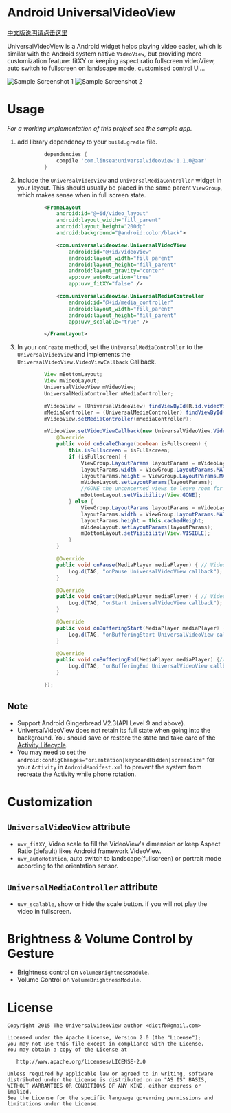 # Android UniversalVideoView

[中文版说明请点击这里](http://my.oschina.net/u/1403288/blog/522278)

UniversalVideoView is a Android widget helps playing video easier, which is similar with the Android system native `VideoView`,
but providing more customization feature: fitXY  or keeping aspect ratio fullscreen videoView, auto switch to fullscreen on landscape mode, customised control UI...

![Sample Screenshot 1](./screenshot/screen1.png)
![Sample Screenshot 2](./screenshot/screen2.png)

# Usage

*For a working implementation of this project see the sample app.*

  1. add library dependency to your `build.gradle` file.
```groovy
            dependencies {
                compile 'com.linsea:universalvideoview:1.1.0@aar'
            }
```
  2. Include the `UniversalVideoView` and  `UniversalMediaController` widget in your layout. This should usually be placed
     in the same parent `ViewGroup`, which makes sense when in full screen state.
```xml
            <FrameLayout
                android:id="@+id/video_layout"
                android:layout_width="fill_parent"
                android:layout_height="200dp"
                android:background="@android:color/black">

                <com.universalvideoview.UniversalVideoView
                    android:id="@+id/videoView"
                    android:layout_width="fill_parent"
                    android:layout_height="fill_parent"
                    android:layout_gravity="center"
                    app:uvv_autoRotation="true"
                    app:uvv_fitXY="false" />

                <com.universalvideoview.UniversalMediaController
                    android:id="@+id/media_controller"
                    android:layout_width="fill_parent"
                    android:layout_height="fill_parent"
                    app:uvv_scalable="true" />

            </FrameLayout>
```

  3. In your `onCreate` method, set the `UniversalMediaController` to the `UniversalVideoView` and implements the `UniversalVideoView.VideoViewCallback` Callback.
```java
            View mBottomLayout;
            View mVideoLayout;
            UniversalVideoView mVideoView;
            UniversalMediaController mMediaController;

            mVideoView = (UniversalVideoView) findViewById(R.id.videoView);
            mMediaController = (UniversalMediaController) findViewById(R.id.media_controller);
            mVideoView.setMediaController(mMediaController);

            mVideoView.setVideoViewCallback(new UniversalVideoView.VideoViewCallback() {
                @Override
                public void onScaleChange(boolean isFullscreen) {
                    this.isFullscreen = isFullscreen;
                    if (isFullscreen) {
                        ViewGroup.LayoutParams layoutParams = mVideoLayout.getLayoutParams();
                        layoutParams.width = ViewGroup.LayoutParams.MATCH_PARENT;
                        layoutParams.height = ViewGroup.LayoutParams.MATCH_PARENT;
                        mVideoLayout.setLayoutParams(layoutParams);
                        //GONE the unconcerned views to leave room for video and controller
                        mBottomLayout.setVisibility(View.GONE);
                    } else {
                        ViewGroup.LayoutParams layoutParams = mVideoLayout.getLayoutParams();
                        layoutParams.width = ViewGroup.LayoutParams.MATCH_PARENT;
                        layoutParams.height = this.cachedHeight;
                        mVideoLayout.setLayoutParams(layoutParams);
                        mBottomLayout.setVisibility(View.VISIBLE);
                    }
                }

                @Override
                public void onPause(MediaPlayer mediaPlayer) { // Video pause
                    Log.d(TAG, "onPause UniversalVideoView callback");
                }

                @Override
                public void onStart(MediaPlayer mediaPlayer) { // Video start/resume to play
                    Log.d(TAG, "onStart UniversalVideoView callback");
                }

                @Override
                public void onBufferingStart(MediaPlayer mediaPlayer) {// steam start loading
                    Log.d(TAG, "onBufferingStart UniversalVideoView callback");
                }

                @Override
                public void onBufferingEnd(MediaPlayer mediaPlayer) {// steam end loading
                    Log.d(TAG, "onBufferingEnd UniversalVideoView callback");
                }

            });
```

## Note

  * Support Android Gingerbread V2.3(API Level 9 and above).
  * UniversalVideoView does not retain its full state when going into the background.
    You should save or restore the state and take care of the [Activity Lifecycle](http://developer.android.com/intl/ko/guide/components/activities.html#Lifecycle).
  * You may need to set the `android:configChanges="orientation|keyboardHidden|screenSize"` for your `Activity` in `AndroidManifest.xml`
    to prevent the system from recreate the Activity while phone rotation.

# Customization
## `UniversalVideoView` attribute

 * `uvv_fitXY`, Video scale to fill the VideoView's dimension or keep Aspect Ratio (default) likes Android framework VideoView.
 * `uvv_autoRotation`, auto switch to landscape(fullscreen) or portrait mode according to the orientation sensor.
 
## `UniversalMediaController` attribute
 * `uvv_scalable`, show or hide the scale button. if you will not play the video in fullscreen.

# Brightness & Volume Control by Gesture
 * Brightness control on `VolumeBrightnessModule`.
 * Volume Control on `VolumeBrightnessModule`.

# License

    Copyright 2015 The UniversalVideoView author <dictfb@gmail.com>

    Licensed under the Apache License, Version 2.0 (the "License");
    you may not use this file except in compliance with the License.
    You may obtain a copy of the License at

       http://www.apache.org/licenses/LICENSE-2.0

    Unless required by applicable law or agreed to in writing, software
    distributed under the License is distributed on an "AS IS" BASIS,
    WITHOUT WARRANTIES OR CONDITIONS OF ANY KIND, either express or implied.
    See the License for the specific language governing permissions and
    limitations under the License.
